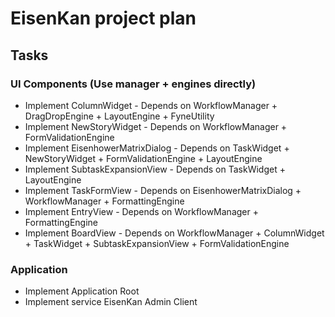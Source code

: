 # EisenKan project plan
## Tasks
### UI Components (Use manager + engines directly)
- Implement ColumnWidget - Depends on
WorkflowManager + DragDropEngine +
LayoutEngine + FyneUtility
- Implement NewStoryWidget - Depends on
WorkflowManager + FormValidationEngine
- Implement EisenhowerMatrixDialog - Depends on
TaskWidget + NewStoryWidget + FormValidationEngine + LayoutEngine
- Implement SubtaskExpansionView - Depends on
TaskWidget + LayoutEngine
- Implement TaskFormView - Depends on
EisenhowerMatrixDialog + WorkflowManager +
FormattingEngine
- Implement EntryView - Depends on
WorkflowManager + FormattingEngine
- Implement BoardView - Depends on
WorkflowManager + ColumnWidget + TaskWidget +
SubtaskExpansionView + FormValidationEngine

### Application
- Implement Application Root
- Implement service EisenKan Admin Client